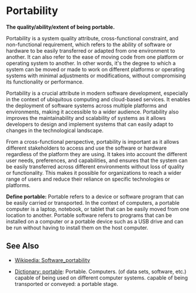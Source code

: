# Portability

**The quality/ability/extent of being portable.**

<span data-chatgpt-prompt="explain portability (system quality attribute, non-functional requirement, cross-functional constraint)">

Portability is a system quality attribute, cross-functional constraint, and non-functional requirement, which refers to the ability of software or hardware to be easily transferred or adapted from one environment to another. It can also refer to the ease of moving code from one platform or operating system to another. In other words, it's the degree to which a system can be moved or made to work on different platforms or operating systems with minimal adjustments or modifications, without compromising its functionality or performance.

Portability is a crucial attribute in modern software development, especially in the context of ubiquitous computing and cloud-based services. It enables the deployment of software systems across multiple platforms and environments, making it accessible to a wider audience. Portability also improves the maintainability and scalability of systems as it allows developers to design and implement systems that can easily adapt to changes in the technological landscape.

From a cross-functional perspective, portability is important as it allows different stakeholders to access and use the software or hardware regardless of the platform they are using. It takes into account the different user needs, preferences, and capabilities, and ensures that the system can be easily transferred across different environments without loss of quality or functionality. This makes it possible for organizations to reach a wider range of users and reduce their reliance on specific technologies or platforms.


</span>

**Define portable:** <span data-chatgpt-prompt="define portable (computers and software)">Portable refers to a device or software program that can be easily carried or transported. In the context of computers, a portable computer is a laptop, notebook, or tablet that can be easily moved from one location to another. Portable software refers to programs that can be installed on a computer or a portable device such as a USB drive and can be run without having to install them on the host computer.</span>

## See Also

* [Wikipedia: Software_portability](https://wikipedia.org/wiki/Software_portability)

* [Dictionary: portable](https://www.dictionary.com/browse/portable): Portable. Computers. (of data sets, software, etc.) capable of being used on different computer systems. capable of being transported or conveyed: a portable stage.
